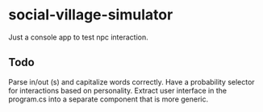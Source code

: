 # social-village-simulator
Just a console app to test npc interaction.

## Todo

Parse in/out (s) and capitalize words correctly.
Have a probability selector for interactions based on personality.
Extract user interface in the program.cs into a separate component that is more generic.